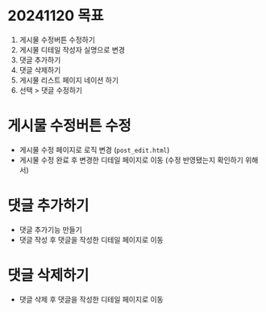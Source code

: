 # 20241120 목표
1. 게시물 수정버튼 수정하기
2. 게시물 디테일 작성자 실명으로 변경
3. 댓글 추가하기
4. 댓글 삭제하기
5. 게시물 리스트 페이지 네이션 하기
6. 선택 > 댓글 수정하기

# 게시물 수정버튼 수정
- 게시물 수정 페이지로 로직 변경 (`post_edit.html`)
- 게시물 수정 완료 후 변경한 디테일 페이지로 이동 (수정 반영됐는지 확인하기 위해서)

# 댓글 추가하기
- 댓글 추가기능 만들기
- 댓글 작성 후 댓글을 작성한 디테일 페이지로 이동

# 댓글 삭제하기
- 댓글 삭제 후 댓글을 작성한 디테일 페이지로 이동
